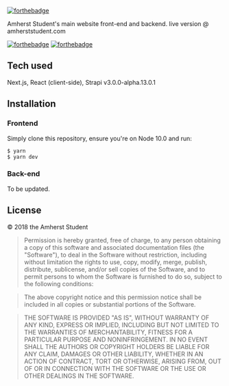 [![forthebadge](https://amherststudent.com/static/logo.svg)](https://forthebadge.com)

Amherst Student's main website front-end and backend.
live version @ amherststudent.com

[![forthebadge](https://forthebadge.com/images/badges/built-by-developers.svg)](https://forthebadge.com)
[![forthebadge](https://forthebadge.com/images/badges/built-with-love.svg)](https://forthebadge.com)




## Tech used

Next.js, React (client-side), Strapi v3.0.0-alpha.13.0.1

## Installation

### Frontend
Simply clone this repository, ensure you're on Node 10.0 and run:

    $ yarn
    $ yarn dev
    
### Back-end

To be updated. 


## License
© 2018 the Amherst Student

>Permission is hereby granted, free of charge, to any person obtaining a copy of this software and associated documentation files (the "Software"), to deal in the Software without restriction, including without limitation the rights to use, copy, modify, merge, publish, distribute, sublicense, and/or sell copies of the Software, and to permit persons to whom the Software is furnished to do so, subject to the following conditions:

>The above copyright notice and this permission notice shall be included in all copies or substantial portions of the Software.

>THE SOFTWARE IS PROVIDED "AS IS", WITHOUT WARRANTY OF ANY KIND, EXPRESS OR IMPLIED, INCLUDING BUT NOT LIMITED TO THE WARRANTIES OF MERCHANTABILITY, FITNESS FOR A PARTICULAR PURPOSE AND NONINFRINGEMENT. IN NO EVENT SHALL THE AUTHORS OR COPYRIGHT HOLDERS BE LIABLE FOR ANY CLAIM, DAMAGES OR OTHER LIABILITY, WHETHER IN AN ACTION OF CONTRACT, TORT OR OTHERWISE, ARISING FROM, OUT OF OR IN CONNECTION WITH THE SOFTWARE OR THE USE OR OTHER DEALINGS IN THE SOFTWARE.
